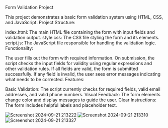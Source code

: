 Form Validation Project

This project demonstrates a basic form validation system using HTML, CSS, and JavaScript.
Project Structure:

index.html: The main HTML file containing the form with input fields and validation output.
style.css: The CSS file styling the form and its elements.
script.js: The JavaScript file responsible for handling the validation logic.
Functionality:

The user fills out the form with required information.
On submission, the script checks the input fields for validity using regular expressions and other validation rules.
If all fields are valid, the form is submitted successfully.
If any field is invalid, the user sees error messages indicating what needs to be corrected.
Features:

Basic Validation: The script currently checks for required fields, valid email addresses, and valid phone numbers.
Visual Feedback: The form elements change color and display messages to guide the user.
Clear Instructions: The form includes helpful labels and placeholder text.

![Screenshot 2024-09-21 213222](https://github.com/user-attachments/assets/1ee98511-01f1-4732-ba01-b9f2add93f17)
![Screenshot 2024-09-21 213310](https://github.com/user-attachments/assets/22358c15-8228-445b-a181-da5615d3d05c)
![Screenshot 2024-09-21 213327](https://github.com/user-attachments/assets/fd8f463d-3ecc-4431-99c3-b2d8803ae533)
